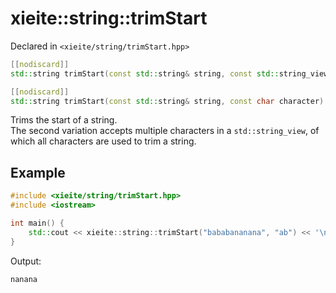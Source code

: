 # xieite::string::trimStart
Declared in `<xieite/string/trimStart.hpp>`
```cpp
[[nodiscard]]
std::string trimStart(const std::string& string, const std::string_view characters) noexcept;

[[nodiscard]]
std::string trimStart(const std::string& string, const char character) noexcept;
```
Trims the start of a string.
<br/>
The second variation accepts multiple characters in a `std::string_view`, of which all characters are used to trim a string.
## Example
```cpp
#include <xieite/string/trimStart.hpp>
#include <iostream>

int main() {
	std::cout << xieite::string::trimStart("bababananana", "ab") << '\n';
}
```
Output:
```
nanana
```
